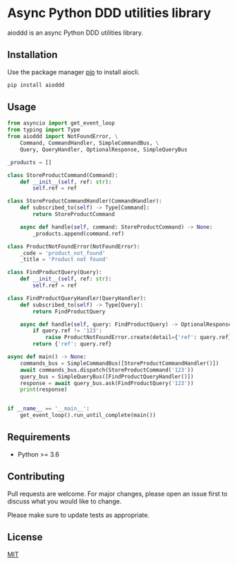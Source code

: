 # Async Python DDD utilities library

aioddd is an async Python DDD utilities library.

## Installation

Use the package manager [pip](https://pip.pypa.io/en/stable/) to install aiocli.

```bash
pip install aioddd
```

## Usage

```python
from asyncio import get_event_loop
from typing import Type
from aioddd import NotFoundError, \
    Command, CommandHandler, SimpleCommandBus, \
    Query, QueryHandler, OptionalResponse, SimpleQueryBus

_products = []

class StoreProductCommand(Command):
    def __init__(self, ref: str):
        self.ref = ref

class StoreProductCommandHandler(CommandHandler):
    def subscribed_to(self) -> Type[Command]:
        return StoreProductCommand

    async def handle(self, command: StoreProductCommand) -> None:
        _products.append(command.ref)

class ProductNotFoundError(NotFoundError):
    _code = 'product_not_found'
    _title = 'Product not found'

class FindProductQuery(Query):
    def __init__(self, ref: str):
        self.ref = ref

class FindProductQueryHandler(QueryHandler):
    def subscribed_to(self) -> Type[Query]:
        return FindProductQuery

    async def handle(self, query: FindProductQuery) -> OptionalResponse:
        if query.ref != '123':
            raise ProductNotFoundError.create(detail={'ref': query.ref})
        return {'ref': query.ref}

async def main() -> None:
    commands_bus = SimpleCommandBus([StoreProductCommandHandler()])
    await commands_bus.dispatch(StoreProductCommand('123'))
    query_bus = SimpleQueryBus([FindProductQueryHandler()])
    response = await query_bus.ask(FindProductQuery('123'))
    print(response)


if __name__ == '__main__':
    get_event_loop().run_until_complete(main())
```

## Requirements

- Python >= 3.6

## Contributing
Pull requests are welcome. For major changes, please open an issue first to discuss what you would like to change.

Please make sure to update tests as appropriate.

## License
[MIT](https://github.com/ticdenis/python-aioddd/blob/master/LICENSE)
